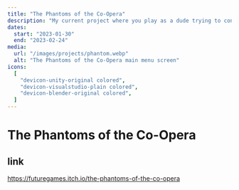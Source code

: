 ```yaml
---
title: "The Phantoms of the Co-Opera"
description: "My current project where you play as a dude trying to conquer the golden cigarette hidden deep within the pyramids."
dates:
  start: "2023-01-30"
  end: "2023-02-24"
media:
  url: "/images/projects/phantom.webp"
  alt: "The Phantoms of the Co-Opera main menu screen"
icons:
  [
    "devicon-unity-original colored",
    "devicon-visualstudio-plain colored",
    "devicon-blender-original colored",
  ]
---
```


# The Phantoms of the Co-Opera

## link

<https://futuregames.itch.io/the-phantoms-of-the-co-opera>
